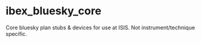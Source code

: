 # ibex_bluesky_core
Core bluesky plan stubs &amp; devices for use at ISIS. Not instrument/technique specific.
